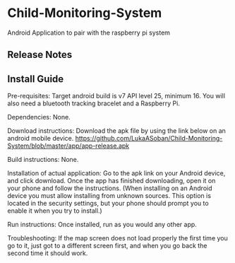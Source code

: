 # Child-Monitoring-System
Android Application to pair with the raspberry pi system

## Release Notes

## Install Guide
Pre-requisites: Target android build is v7 API level 25, minimum 16. You will also need a bluetooth tracking bracelet and a Raspberry Pi.

Dependencies: None.

Download instructions: Download the apk file by using the link below on an android mobile device.
https://github.com/LukaASoban/Child-Monitoring-System/blob/master/app/app-release.apk

Build instructions: None.

Installation of actual application: Go to the apk link on your Android device, and click download. Once the app has finished downloading, open it on your phone and follow the instructions. (When installing on an Android device you must allow installing from unknown sources. This option is located in the security settings, but your phone should prompt you to enable it when you try to install.)

Run instructions: Once installed, run as you would any other app.

Troubleshooting: If the map screen does not load properly the first time you go to it, just got to a different screen first, and when you go back the second time it should work.
